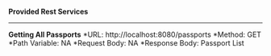 **Provided Rest Services**
***********************************************************************************
**Getting All Passports**
*URL: http://localhost:8080/passports
*Method: GET
*Path Variable: NA
*Request Body: NA
*Response Body: Passport List
